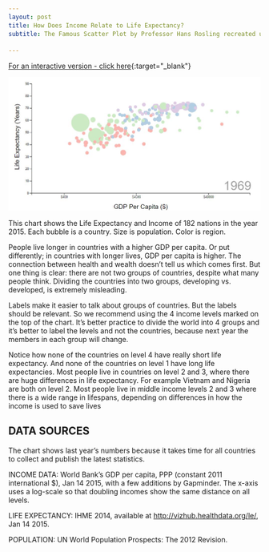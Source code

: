 ```yaml
---
layout: post
title: How Does Income Relate to Life Expectancy?
subtitle: The Famous Scatter Plot by Professor Hans Rosling recreated using D3.js

---
```

[For an interactive version - click here](https://mashwinmuthiah.github.io/Income-vs-life-expectancy/){:target="_blank"}

![Screenshot](/img/SS.jpg)

This chart shows the Life Expectancy and Income of 182 nations in the year 2015. Each bubble is a country. Size is population. Color is region.

People live longer in countries with a higher GDP per capita. Or put differently; in countries with longer lives, GDP per capita is higher. The connection between health and wealth doesn’t tell us which comes first. But one thing is clear: there are not two groups of countries, despite what many people think. Dividing the countries into two groups, developing vs. developed, is extremely misleading.

Labels make it easier to talk about groups of countries. But the labels should be relevant. So we recommend using the 4 income levels marked on the top of the chart. It’s better practice to divide the world into 4 groups and it’s better to label the levels and not the countries, because next year the members in each group will change.

Notice how none of the countries on level 4 have really short life expectancy. And none of the countries on level 1 have long life expectancies. Most people live in countries on level 2 and 3, where there are huge differences in life expectancy. For example Vietnam and Nigeria are both on level 2. Most people live in middle income levels 2 and 3 where there is a wide range in lifespans, depending on differences in how the income is used to save lives

## DATA SOURCES
The chart shows last year’s numbers because it takes time for all countries to collect and publish the latest statistics.

INCOME DATA: World Bank’s GDP per capita, PPP (constant 2011 international $), Jan 14 2015, with a few additions by Gapminder. The x-axis uses a log-scale so that doubling incomes show the same distance on all levels.

LIFE EXPECTANCY: IHME 2014, available at http://vizhub.healthdata.org/le/, Jan 14 2015.

POPULATION: UN World Population Prospects: The 2012 Revision. 